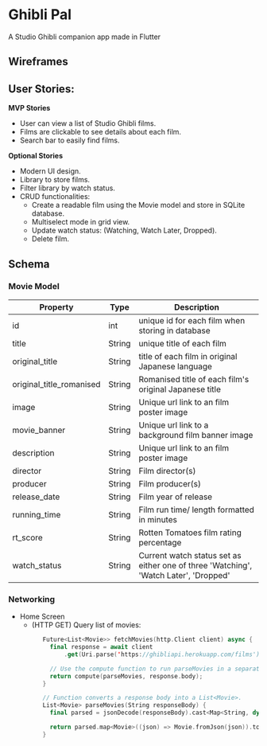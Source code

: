 # Ghibli Pal

A Studio Ghibli companion app made in Flutter

## Wireframes



## User Stories: 
**MVP Stories**
- User can view a list of Studio Ghibli films.
- Films are clickable to see details about each film.
- Search bar to easily find films.

**Optional Stories**
- Modern UI design. 
- Library to store films.
- Filter library by watch status. 
- CRUD functionalities:
  - Create a readable film using the Movie model and store in SQLite database. 
  - Multiselect mode in grid view.
  - Update watch status: (Watching, Watch Later, Dropped).
  - Delete film.


## Schema 
### Movie Model
| Property  | Type | Description |
| ------------- | ------------- | -------------|
| id | int  | unique id for each film when storing in database |
| title | String  | unique title of each film |
| original_title | String  | title of each film in original Japanese language |
| original_title_romanised | String  | Romanised title of each film's original Japanese title |
| image  | String  | Unique url link to an film poster image |
| movie_banner  | String  | Unique url link to a background film banner image |
| description  | String  | Unique url link to an film poster image |
| director  | String  | Film director(s) |
| producer  | String  | Film producer(s) |
| release_date  | String  | Film year of release |
| running_time  | String  | Film run time/ length formatted in minutes|
| rt_score  | String  | Rotten Tomatoes film rating percentage |
| watch_status  | String  | Current watch status set as either one of three 'Watching', 'Watch Later', 'Dropped' |


### Networking
- Home Screen
  - (HTTP GET) Query list of movies:
     ```swift
        Future<List<Movie>> fetchMovies(http.Client client) async {
          final response = await client
              .get(Uri.parse('https://ghibliapi.herokuapp.com/films'));

          // Use the compute function to run parseMovies in a separate isolate.
          return compute(parseMovies, response.body);
        }

        // Function converts a response body into a List<Movie>.
        List<Movie> parseMovies(String responseBody) {
          final parsed = jsonDecode(responseBody).cast<Map<String, dynamic>>();

          return parsed.map<Movie>((json) => Movie.fromJson(json)).toList();
        }
     ```


